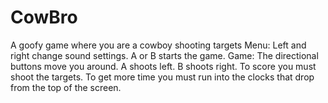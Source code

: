 # CowBro
A goofy game where you are a cowboy shooting targets
Menu:
Left and right change sound settings.
A or B starts the game.
Game:
The directional buttons move you around.
A shoots left.
B shoots right.
To score you must shoot the targets.
To get more time you must run into the clocks that drop from the top of the screen.
